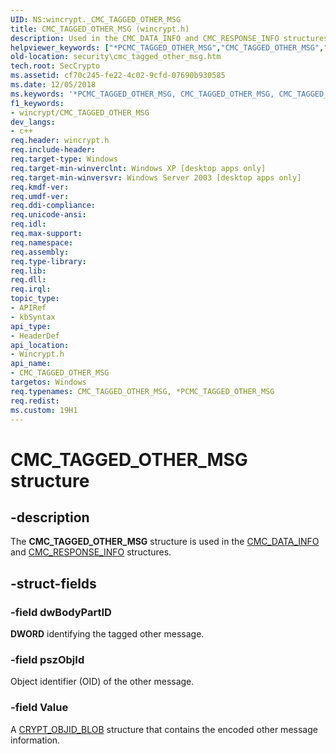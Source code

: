 ```yaml
---
UID: NS:wincrypt._CMC_TAGGED_OTHER_MSG
title: CMC_TAGGED_OTHER_MSG (wincrypt.h)
description: Used in the CMC_DATA_INFO and CMC_RESPONSE_INFO structures.helpviewer_keywords: ["*PCMC_TAGGED_OTHER_MSG","CMC_TAGGED_OTHER_MSG","CMC_TAGGED_OTHER_MSG structure [Security]","PCMC_TAGGED_OTHER_MSG","PCMC_TAGGED_OTHER_MSG structure pointer [Security]","_crypto2_cmc_tagged_other_msg","security.cmc_tagged_other_msg","wincrypt/CMC_TAGGED_OTHER_MSG","wincrypt/PCMC_TAGGED_OTHER_MSG"]
old-location: security\cmc_tagged_other_msg.htm
tech.root: SecCrypto
ms.assetid: cf70c245-fe22-4c02-9cfd-07690b930585
ms.date: 12/05/2018
ms.keywords: '*PCMC_TAGGED_OTHER_MSG, CMC_TAGGED_OTHER_MSG, CMC_TAGGED_OTHER_MSG structure [Security], PCMC_TAGGED_OTHER_MSG, PCMC_TAGGED_OTHER_MSG structure pointer [Security], _crypto2_cmc_tagged_other_msg, security.cmc_tagged_other_msg, wincrypt/CMC_TAGGED_OTHER_MSG, wincrypt/PCMC_TAGGED_OTHER_MSG'
f1_keywords:
- wincrypt/CMC_TAGGED_OTHER_MSG
dev_langs:
- c++
req.header: wincrypt.h
req.include-header: 
req.target-type: Windows
req.target-min-winverclnt: Windows XP [desktop apps only]
req.target-min-winversvr: Windows Server 2003 [desktop apps only]
req.kmdf-ver: 
req.umdf-ver: 
req.ddi-compliance: 
req.unicode-ansi: 
req.idl: 
req.max-support: 
req.namespace: 
req.assembly: 
req.type-library: 
req.lib: 
req.dll: 
req.irql: 
topic_type:
- APIRef
- kbSyntax
api_type:
- HeaderDef
api_location:
- Wincrypt.h
api_name:
- CMC_TAGGED_OTHER_MSG
targetos: Windows
req.typenames: CMC_TAGGED_OTHER_MSG, *PCMC_TAGGED_OTHER_MSG
req.redist: 
ms.custom: 19H1
---
```


# CMC_TAGGED_OTHER_MSG structure


## -description


The <b>CMC_TAGGED_OTHER_MSG</b> structure is used in the 
<a href="https://docs.microsoft.com/windows/desktop/api/wincrypt/ns-wincrypt-cmc_data_info">CMC_DATA_INFO</a> and 
<a href="https://docs.microsoft.com/windows/desktop/api/wincrypt/ns-wincrypt-cmc_response_info">CMC_RESPONSE_INFO</a> structures.


## -struct-fields




### -field dwBodyPartID

<b>DWORD</b> identifying the tagged other message.


### -field pszObjId

Object identifier (OID) of the other message.


### -field Value

A <a href="https://docs.microsoft.com/previous-versions/windows/desktop/legacy/aa381414(v=vs.85)">CRYPT_OBJID_BLOB</a> structure that contains the encoded other message information.

